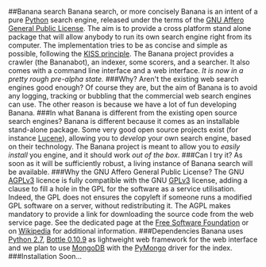 ##Banana search
Banana search, or more concisely Banana is an intent of a pure [Python] search engine, released under the terms of the [GNU Affero General Public License].
The aim is to provide a cross platform stand alone package that will allow anybody to run its own search engine right from its computer.
The implementation tries to be as concise and simple as possible, following the [KISS principle].
The Banana project provides a crawler (the Bananabot), an indexer, some scorers, and a searcher. It also comes with a command line interface and a web interface.
*It is now in a pretty rough pre-alpha state.*
###Why? Aren't the existing web search engines good enough?
Of course they are, but the aim of Banana is to avoid any logging, tracking or bubbling that the commercial web search engines can use. The other reason is because we have a lot of fun developing Banana.
###In what Banana is different from the existing open source search engines?
Banana is different because it comes as an installable stand-alone package. Some very good open source projects exist (for instance [Lucene]), allowing you to _develop_ your own search engine, based on their technology. The Banana project is meant to allow you to _easily install_ you engine, and it should work _out of the box_.
###Can I try it?
As soon as it will be sufficiently robust, a living instance of Banana search will be available.
###Why the GNU Affero General Public License?
The GNU [AGPLv3] licence is fully compatible with the GNU [GPLv3] license, adding a clause to fill a hole in the GPL for the software as a service utilisation. Indeed, the GPL does not ensures the copyleft if someone runs a modified GPL software on a server, without redistributing it. The AGPL makes mandatory to provide a link for downloading the source code from the web service page. See the dedicated page at the [Free Software Foundation] or on [Wikipedia] for additional information.
###Dependencies
Banana uses [Python 2.7], [Bottle 0.10.9] as lightweight web framework for the web interface and we plan to use [MongoDB] with the [PyMongo] driver for the index.
###Installation
Soon...

[Python]:http://www.python.org
[GNU Affero General Public License]:http://www.gnu.org/licenses/agpl.html
[KISS principle]:https://en.wikipedia.org/wiki/KISS_principle
[Lucene]:http://lucene.apache.org/
[AGPLv3]:http://www.gnu.org/licenses/agpl.html
[GPLv3]:http://www.gnu.org/licenses/gpl.html
[Free Software Foundation]:http://www.gnu.org/licenses/why-affero-gpl.html
[Wikipedia]:http://en.wikipedia.org/wiki/Affero_General_Public_License
[Python 2.7]:http://www.python.org
[Bottle 0.10.9]:http://bottlepy.org/docs/dev/
[MongoDB]:http://www.mongodb.org/
[PyMongo]:http://www.mongodb.org/display/DOCS/Python+Language+Center
